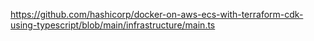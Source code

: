 https://github.com/hashicorp/docker-on-aws-ecs-with-terraform-cdk-using-typescript/blob/main/infrastructure/main.ts